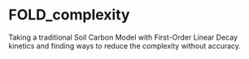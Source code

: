 # FOLD_complexity
Taking a traditional Soil Carbon Model with First-Order Linear Decay kinetics and finding ways to reduce the complexity without accuracy. 
